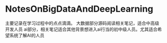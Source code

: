 # NotesOnBigDataAndDeepLearning

   主要记录在学习过程中的点点滴滴。
   大数据部分源码阅读相关笔记，适合中高级开发人员
   ai部分，相关笔记适合其他背景想进入ai行当的初中级人员。尤其适合希望系统了解AI的人员
